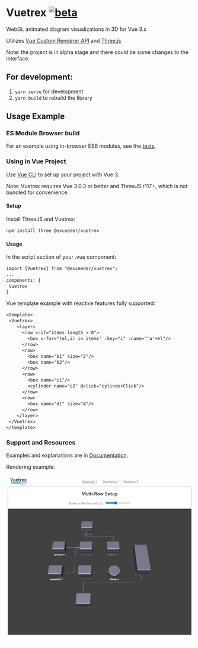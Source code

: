 # Vuetrex [![beta](https://img.shields.io/npm/v/@exceeder/vuetrex)](https://www.npmjs.com/package/@exceeder/vuetrex)

WebGL animated diagram visualizations in 3D for Vue 3.x
 
Utilizes [Vue Custom Renderer API](https://v3.vuejs.org/api/global-api.html#createrenderer) and [Three.js](https://threejs.org/)
    
Note: the project is in alpha stage and there could be some changes to the interface.

## For development:

1.  `yarn serve` for development
2.  `yarn build` to rebuild the library

## Usage Example

### ES Module Browser build
For an example using in-browser ES6 modules, see the [tests](tests/iife).

### Using in Vue Project
Use [Vue CLI](https://github.com/vuejs/vue-cli) to set up your project with Vue 3. 

Note: Vuetrex requires Vue 3.0.3 or better and ThreeJS r117+, which is not bundled for convenience.

#### Setup
Install ThreeJS and Vuetrex:
```
npm install three @exceeder/vuetrex
```

#### Usage
In the script section of your .vue component:
```
import {Vuetrex} from "@exceeder/vuetrex";
...
components: {
 Vuetrex
}
```

Vue template example with reactive features fully supported:
```
<template>
 <Vuetrex>
    <layer>
      <row v-if="items.length > 0">
        <box v-for="(el,i) in items" :key="i" :name="'a'+el"/>
      </row>
      <row>
        <box name="b1" size="2"/>
        <box name="b2"/>
      </row>
      <row>
        <box name="c1"/>
        <cylinder name="c2" @click="cylinderClick"/>
      </row>
      <row>
        <box name="d1" size="4"/>
      </row>
    </layer>
 </Vuetrex>
</template>
```
### Support and Resources

Examples and explanations are in [Documentation](docs/README.md).

Rendering example:

![image](docs/public/screenshot.png)

